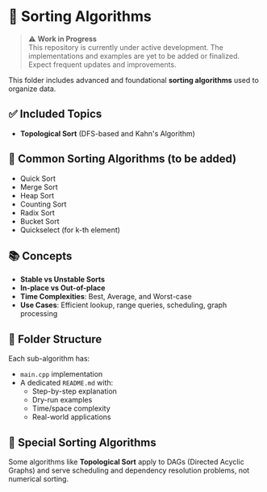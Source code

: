 # 🔢 Sorting Algorithms
> ⚠️ **Work in Progress**  
> This repository is currently under active development. The implementations and examples are yet to be added or finalized. Expect frequent updates and improvements.

This folder includes advanced and foundational **sorting algorithms** used to organize data.

## ✅ Included Topics

- **Topological Sort** (DFS-based and Kahn's Algorithm)

## 🔄 Common Sorting Algorithms (to be added)

- Quick Sort
- Merge Sort
- Heap Sort
- Counting Sort
- Radix Sort
- Bucket Sort
- Quickselect (for k-th element)

## 📚 Concepts

- **Stable vs Unstable Sorts**
- **In-place vs Out-of-place**
- **Time Complexities**: Best, Average, and Worst-case
- **Use Cases**: Efficient lookup, range queries, scheduling, graph processing

## 📁 Folder Structure

Each sub-algorithm has:
- `main.cpp` implementation
- A dedicated `README.md` with:
  - Step-by-step explanation
  - Dry-run examples
  - Time/space complexity
  - Real-world applications

## 🔗 Special Sorting Algorithms

Some algorithms like **Topological Sort** apply to DAGs (Directed Acyclic Graphs) and serve scheduling and dependency resolution problems, not numerical sorting.
